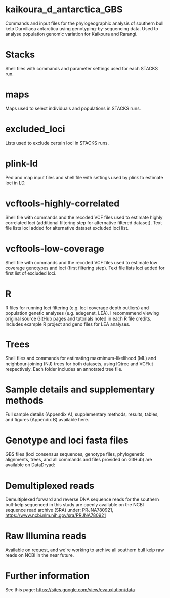 # kaikoura_d_antarctica_GBS
Commands and input files for the phylogeographic analysis of southern bull kelp Durvillaea antarctica using genotyping-by-sequencing data. Used to analyse population genomic variation for Kaikoura and Rarangi. 

# Stacks
Shell files with commands and parameter settings used for each STACKS run.

# maps
Maps used to select individuals and populations in STACKS runs.

# excluded_loci
Lists used to exclude certain loci in STACKS runs.

# plink-ld
Ped and map input files and shell file with settings used by plink to estimate loci in LD.

# vcftools-highly-correlated
Shell file with commands and the recoded VCF files used to estimate highly correlated loci (additional filtering step for alternative filtered dataset). Text file lists loci added for alternative dataset excluded loci list. 

# vcftools-low-coverage
Shell file with commands and the recoded VCF files used to estimate low coverage genotypes and loci (first filtering step). Text file lists loci added for first list of excluded loci.

# R
R files for running loci filtering (e.g. loci coverage depth outliers) and population genetic analyses (e.g. adegenet, LEA). I recommmend viewing original source GitHub pages and tutorials noted in each R file credits. Includes example R project and geno files for LEA analyses.

# Trees
Shell files and commands for estimating maxmimum-likelihood (ML) and neighbour-joining (NJ) trees for both datasets, using IQtree and VCFkit respectively. Each folder includes an annotated tree file.

# Sample details and supplementary methods
Full sample details (Appendix A), supplementary methods, results, tables, and figures (Appendix B) available here.

# Genotype and loci fasta files
GBS files (loci consensus sequences, genotype files, phylogenetic alignments, trees, and all commands and files provided on GitHub) are available on DataDryad: 

# Demultiplexed reads
Demultiplexed forward and reverse DNA sequence reads for the southern bull-kelp sequenced in this study are openly available on the NCBI sequence read archive (SRA) under: PRJNA780921, https://www.ncbi.nlm.nih.gov/sra/PRJNA780921

# Raw Illumina reads
Available on request, and we're working to archive all southern bull kelp raw reads on NCBI in the near future.

# Further information
See this page: https://sites.google.com/view/evauxlution/data

